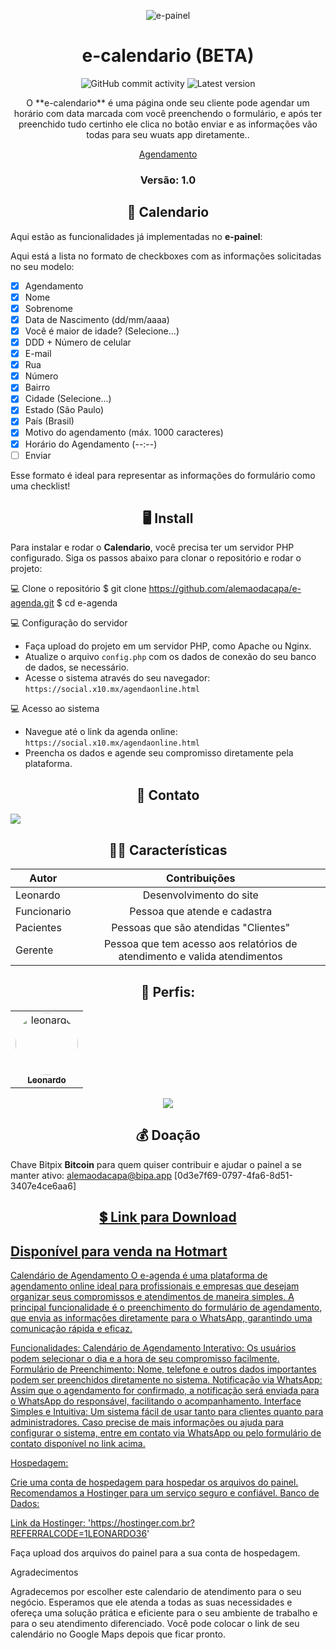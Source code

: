 <p align="center"><img alt="e-painel" src="https://e-painel.x10.mx/imagens/computer-illustration.png"></p>

<h1 align="center">e-calendario (BETA)</h1>
<p align="center">
  <img alt="GitHub commit activity" src="https://img.shields.io/github/commit-activity/m/alemaodacapa/e-painel">
  <img alt="Latest version" src="https://img.shields.io/github/v/release/alemaodacapa/e-calendario.svg" alt="Latest version">
</p>

<p align="center">
  O **e-calendario** é uma página onde seu cliente pode agendar um horário com data marcada com você preenchendo o formulário, e após ter preenchido tudo certinho ele clica no botão enviar e as informações vão todas para seu wuats app diretamente.. 
</p>

<p align="center">
  <a href="https://social.x10.mx/agendaonline.html">Agendamento</a>
</p>

<h3 align="center">Versão: 1.0</h3>

<h2 align="center">📆 Calendario</h2>

Aqui estão as funcionalidades já implementadas no **e-painel**:

Aqui está a lista no formato de checkboxes com as informações solicitadas no seu modelo:

- [x] Agendamento
- [x] Nome
- [x] Sobrenome
- [x] Data de Nascimento (dd/mm/aaaa)
- [x] Você é maior de idade? (Selecione...)
- [x] DDD + Número de celular
- [x] E-mail
- [x] Rua
- [x] Número
- [x] Bairro
- [x] Cidade (Selecione...)
- [x] Estado (São Paulo)
- [x] País (Brasil)
- [x] Motivo do agendamento (máx. 1000 caracteres)
- [x] Horário do Agendamento (--:--) 
- [ ] Enviar

Esse formato é ideal para representar as informações do formulário como uma checklist!

<h2 align="center">🖥 Install</h2>

Para instalar e rodar o **Calendario**, você precisa ter um servidor PHP configurado. Siga os passos abaixo para clonar o repositório e rodar o projeto:

💻 Clone o repositório
$ git clone https://github.com/alemaodacapa/e-agenda.git
$ cd e-agenda

💻 Configuração do servidor
- Faça upload do projeto em um servidor PHP, como Apache ou Nginx.
- Atualize o arquivo `config.php` com os dados de conexão do seu banco de dados, se necessário.
- Acesse o sistema através do seu navegador: `https://social.x10.mx/agendaonline.html`

💻 Acesso ao sistema
- Navegue até o link da agenda online: `https://social.x10.mx/agendaonline.html`
- Preencha os dados e agende seu compromisso diretamente pela plataforma.



<p align="center">
</p>

<h2 align="center">📧 Contato</h2>

<a href="https://api.whatsapp.com/send/?phone=5511948793902" alt="WhatsApp">
  <img src="https://img.shields.io/badge/-WhatsApp-25d366?style=flat-square&labelColor=25d366&logo=whatsapp&logoColor=white&link=your-group-link" /> 
</a>

<h2 align="center">👨‍💻 Características</h2>

| Autor         | Contribuições                                                              |
| --------------|:--------------------------------------------------------------------------:|
| Leonardo      | Desenvolvimento do site                                                    |
| Funcionario   | Pessoa que atende e cadastra                                               |
| Pacientes     | Pessoas que são atendidas "Clientes"                                       |
| Gerente       | Pessoa que tem acesso aos relatórios de atendimento e valida atendimentos  |

<div align="center">
  <h2>👤 Perfis:</h2>

  <table>
    <tr>
      <td align="center"><a href="https://social.x10.mx"><img style="border-radius: 50%;" src="https://avatars.githubusercontent.com/u/98370596?v=4" width="100px;" alt="leonardo"/><br /><sub><b>Leonardo</b></sub></a><br /></td>
  </table>
</div><center>
 <a onclick="return false;" href="https://pay.hotmart.com/Y95202654S?checkoutMode=2" class="hotmart-fb hotmart__button-checkout"><img src='https://static.hotmart.com/img/btn-buy-green.png'></a> </center>
<h2 align="center">💰 Doação</h2>

Chave Bitpix **Bitcoin** para quem quiser contribuir e ajudar o painel a se manter ativo:
alemaodacapa@bipa.app [0d3e7f69-0797-4fa6-8d51-3407e4ce6aa6]

<h2 align="center"><a href="https://pay.hotmart.com/Y95202654S" alt="Hotmart">💲 Link para Download</h2>

Disponível para venda na Hotmart
---
Calendário de Agendamento
O e-agenda é uma plataforma de agendamento online ideal para profissionais e empresas que desejam organizar seus compromissos e atendimentos de maneira simples. A principal funcionalidade é o preenchimento do formulário de agendamento, que envia as informações diretamente para o WhatsApp, garantindo uma comunicação rápida e eficaz.

Funcionalidades:
Calendário de Agendamento Interativo: Os usuários podem selecionar o dia e a hora de seu compromisso facilmente.
Formulário de Preenchimento: Nome, telefone e outros dados importantes podem ser preenchidos diretamente no sistema.
Notificação via WhatsApp: Assim que o agendamento for confirmado, a notificação será enviada para o WhatsApp do responsável, facilitando o acompanhamento.
Interface Simples e Intuitiva: Um sistema fácil de usar tanto para clientes quanto para administradores.
Caso precise de mais informações ou ajuda para configurar o sistema, entre em contato via WhatsApp ou pelo formulário de contato disponível no link acima.

Hospedagem:

Crie uma conta de hospedagem para hospedar os arquivos do painel. Recomendamos a Hostinger para um serviço seguro e confiável.
Banco de Dados:  

Link da Hostinger: 'https://hostinger.com.br?REFERRALCODE=1LEONARDO36'

Faça upload dos arquivos do painel para a sua conta de hospedagem.

Agradecimentos

Agradecemos por escolher este calendario de atendimento para o seu negócio. Esperamos que ele atenda a todas as suas necessidades e ofereça uma solução prática e eficiente para o seu ambiente de trabalho e para o seu atendimento diferenciado. Você pode colocar o link de seu calendário no Google Maps depois que ficar pronto.
